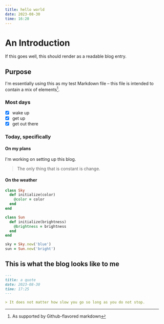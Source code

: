 ```yaml
---
title: hello world
date: 2023-08-30
time: 16:20
---
```


# An Introduction

If this goes well, this should render as a readable blog entry.

## Purpose

I'm essentially using this as my test Markdown file – this file is intended to contain a mix of elements[^1].

### Most days

- [x] wake up
- [x] get up
- [x] get out there

### Today, specifically

#### On my plans

I'm working on setting up this blog.

> The only thing that is constant is change.

#### On the weather

```ruby
class Sky
  def initialize(color)
    @color = color
  end
end

class Sun
  def initialize(brightness)
    @brightness = brightness
  end
end

sky = Sky.new('blue')
sun = Sun.new('bright')
```

## This is what the blog looks like to me

```md
---
title: a quote
date: 2023-08-30
time: 17:25
---

> It does not matter how slow you go so long as you do not stop.
```

[^1]: As supported by Github-flavored markdown
